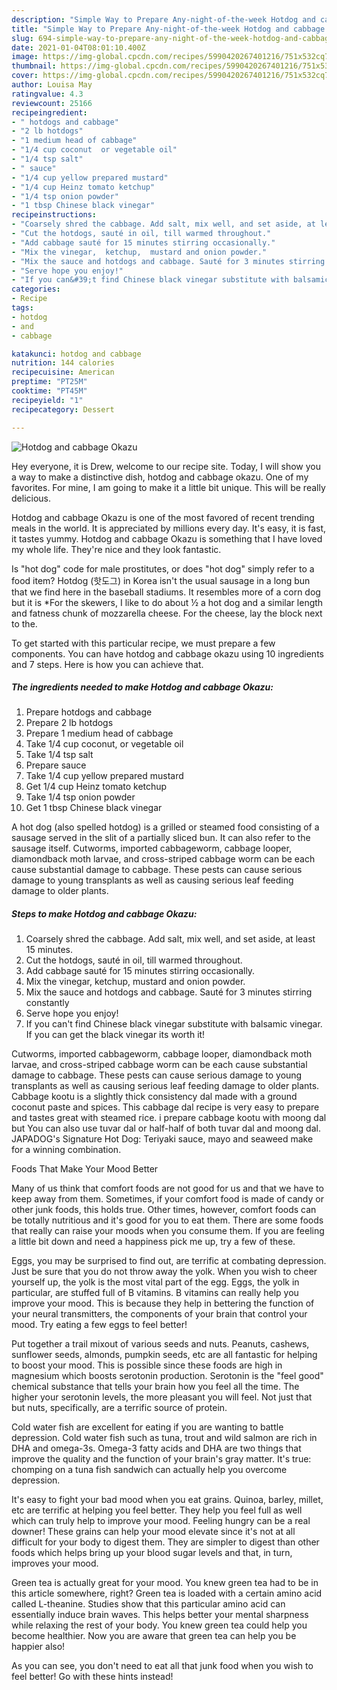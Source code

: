 ```yaml
---
description: "Simple Way to Prepare Any-night-of-the-week Hotdog and cabbage Okazu"
title: "Simple Way to Prepare Any-night-of-the-week Hotdog and cabbage Okazu"
slug: 694-simple-way-to-prepare-any-night-of-the-week-hotdog-and-cabbage-okazu
date: 2021-01-04T08:01:10.400Z
image: https://img-global.cpcdn.com/recipes/5990420267401216/751x532cq70/hotdog-and-cabbage-okazu-recipe-main-photo.jpg
thumbnail: https://img-global.cpcdn.com/recipes/5990420267401216/751x532cq70/hotdog-and-cabbage-okazu-recipe-main-photo.jpg
cover: https://img-global.cpcdn.com/recipes/5990420267401216/751x532cq70/hotdog-and-cabbage-okazu-recipe-main-photo.jpg
author: Louisa May
ratingvalue: 4.3
reviewcount: 25166
recipeingredient:
- " hotdogs and cabbage"
- "2 lb hotdogs"
- "1 medium head of cabbage"
- "1/4 cup coconut  or vegetable oil"
- "1/4 tsp salt"
- " sauce"
- "1/4 cup yellow prepared mustard"
- "1/4 cup Heinz tomato ketchup"
- "1/4 tsp onion powder"
- "1 tbsp Chinese black vinegar"
recipeinstructions:
- "Coarsely shred the cabbage. Add salt, mix well, and set aside, at least 15 minutes."
- "Cut the hotdogs, sauté in oil, till warmed throughout."
- "Add cabbage sauté for 15 minutes stirring occasionally."
- "Mix the vinegar,  ketchup,  mustard and onion powder."
- "Mix the sauce and hotdogs and cabbage. Sauté for 3 minutes stirring constantly"
- "Serve hope you enjoy!"
- "If you can&#39;t find Chinese black vinegar substitute with balsamic vinegar. If you can get the black vinegar its worth it!"
categories:
- Recipe
tags:
- hotdog
- and
- cabbage

katakunci: hotdog and cabbage 
nutrition: 144 calories
recipecuisine: American
preptime: "PT25M"
cooktime: "PT45M"
recipeyield: "1"
recipecategory: Dessert

---
```



![Hotdog and cabbage Okazu](https://img-global.cpcdn.com/recipes/5990420267401216/751x532cq70/hotdog-and-cabbage-okazu-recipe-main-photo.jpg)

Hey everyone, it is Drew, welcome to our recipe site. Today, I will show you a way to make a distinctive dish, hotdog and cabbage okazu. One of my favorites. For mine, I am going to make it a little bit unique. This will be really delicious.

Hotdog and cabbage Okazu is one of the most favored of recent trending meals in the world. It is appreciated by millions every day. It's easy, it is fast, it tastes yummy. Hotdog and cabbage Okazu is something that I have loved my whole life. They're nice and they look fantastic.

Is &#34;hot dog&#34; code for male prostitutes, or does &#34;hot dog&#34; simply refer to a food item? Hotdog (핫도그) in Korea isn&#39;t the usual sausage in a long bun that we find here in the baseball stadiums. It resembles more of a corn dog but it is *For the skewers, I like to do about ½ a hot dog and a similar length and fatness chunk of mozzarella cheese. For the cheese, lay the block next to the.


To get started with this particular recipe, we must prepare a few components. You can have hotdog and cabbage okazu using 10 ingredients and 7 steps. Here is how you can achieve that.

<!--inarticleads1-->

##### The ingredients needed to make Hotdog and cabbage Okazu:

1. Prepare  hotdogs and cabbage
1. Prepare 2 lb hotdogs
1. Prepare 1 medium head of cabbage
1. Take 1/4 cup coconut,  or vegetable oil
1. Take 1/4 tsp salt
1. Prepare  sauce
1. Take 1/4 cup yellow prepared mustard
1. Get 1/4 cup Heinz tomato ketchup
1. Take 1/4 tsp onion powder
1. Get 1 tbsp Chinese black vinegar


A hot dog (also spelled hotdog) is a grilled or steamed food consisting of a sausage served in the slit of a partially sliced bun. It can also refer to the sausage itself. Cutworms, imported cabbageworm, cabbage looper, diamondback moth larvae, and cross-striped cabbage worm can be each cause substantial damage to cabbage. These pests can cause serious damage to young transplants as well as causing serious leaf feeding damage to older plants. 

<!--inarticleads2-->

##### Steps to make Hotdog and cabbage Okazu:

1. Coarsely shred the cabbage. Add salt, mix well, and set aside, at least 15 minutes.
1. Cut the hotdogs, sauté in oil, till warmed throughout.
1. Add cabbage sauté for 15 minutes stirring occasionally.
1. Mix the vinegar,  ketchup,  mustard and onion powder.
1. Mix the sauce and hotdogs and cabbage. Sauté for 3 minutes stirring constantly
1. Serve hope you enjoy!
1. If you can&#39;t find Chinese black vinegar substitute with balsamic vinegar. If you can get the black vinegar its worth it!


Cutworms, imported cabbageworm, cabbage looper, diamondback moth larvae, and cross-striped cabbage worm can be each cause substantial damage to cabbage. These pests can cause serious damage to young transplants as well as causing serious leaf feeding damage to older plants. Cabbage kootu is a slightly thick consistency dal made with a ground coconut paste and spices. This cabbage dal recipe is very easy to prepare and tastes great with steamed rice. i prepare cabbage kootu with moong dal but You can also use tuvar dal or half-half of both tuvar dal and moong dal. JAPADOG&#39;s Signature Hot Dog: Teriyaki sauce, mayo and seaweed make for a winning combination. 

Foods That Make Your Mood Better


Many of us think that comfort foods are not good for us and that we have to keep away from them. Sometimes, if your comfort food is made of candy or other junk foods, this holds true. Other times, however, comfort foods can be totally nutritious and it's good for you to eat them. There are some foods that really can raise your moods when you consume them. If you are feeling a little bit down and need a happiness pick me up, try a few of these.

Eggs, you may be surprised to find out, are terrific at combating depression. Just be sure that you do not throw away the yolk. When you wish to cheer yourself up, the yolk is the most vital part of the egg. Eggs, the yolk in particular, are stuffed full of B vitamins. B vitamins can really help you improve your mood. This is because they help in bettering the function of your neural transmitters, the components of your brain that control your mood. Try eating a few eggs to feel better!

Put together a trail mixout of various seeds and nuts. Peanuts, cashews, sunflower seeds, almonds, pumpkin seeds, etc are all fantastic for helping to boost your mood. This is possible since these foods are high in magnesium which boosts serotonin production. Serotonin is the "feel good" chemical substance that tells your brain how you feel all the time. The higher your serotonin levels, the more pleasant you will feel. Not just that but nuts, specifically, are a terrific source of protein.

Cold water fish are excellent for eating if you are wanting to battle depression. Cold water fish such as tuna, trout and wild salmon are rich in DHA and omega-3s. Omega-3 fatty acids and DHA are two things that improve the quality and the function of your brain's gray matter. It's true: chomping on a tuna fish sandwich can actually help you overcome depression. 

It's easy to fight your bad mood when you eat grains. Quinoa, barley, millet, etc are terrific at helping you feel better. They help you feel full as well which can truly help to improve your mood. Feeling hungry can be a real downer! These grains can help your mood elevate since it's not at all difficult for your body to digest them. They are simpler to digest than other foods which helps bring up your blood sugar levels and that, in turn, improves your mood.

Green tea is actually great for your mood. You knew green tea had to be in this article somewhere, right? Green tea is loaded with a certain amino acid called L-theanine. Studies show that this particular amino acid can essentially induce brain waves. This helps better your mental sharpness while relaxing the rest of your body. You knew green tea could help you become healthier. Now you are aware that green tea can help you be happier also!

As you can see, you don't need to eat all that junk food when you wish to feel better! Go  with  these hints  instead!

